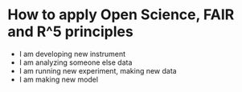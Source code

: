 # How to apply Open Science, FAIR and R^5 principles

- I am developing new instrument
- I am analyzing someone else data
- I am running new experiment, making new data
- I am making new model